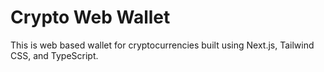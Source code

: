 # Crypto Web Wallet
This is web based wallet for cryptocurrencies built using Next.js, Tailwind CSS, and TypeScript.

